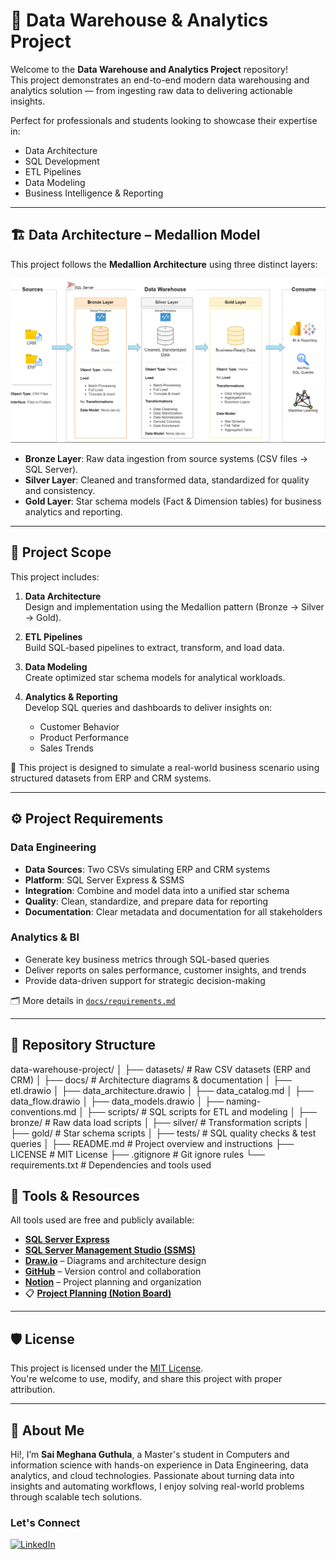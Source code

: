 # 🚀 Data Warehouse & Analytics Project

Welcome to the **Data Warehouse and Analytics Project** repository!  
This project demonstrates an end-to-end modern data warehousing and analytics solution — from ingesting raw data to delivering actionable insights.

Perfect for professionals and students looking to showcase their expertise in:
- Data Architecture  
- SQL Development  
- ETL Pipelines  
- Data Modeling  
- Business Intelligence & Reporting  

---

## 🏗️ Data Architecture – Medallion Model

This project follows the **Medallion Architecture** using three distinct layers:

![Data Architecture](docs/data_architecture.png)

- **Bronze Layer**: Raw data ingestion from source systems (CSV files → SQL Server).  
- **Silver Layer**: Cleaned and transformed data, standardized for quality and consistency.  
- **Gold Layer**: Star schema models (Fact & Dimension tables) for business analytics and reporting.

---

## 📖 Project Scope

This project includes:

1. **Data Architecture**  
   Design and implementation using the Medallion pattern (Bronze → Silver → Gold).

2. **ETL Pipelines**  
   Build SQL-based pipelines to extract, transform, and load data.

3. **Data Modeling**  
   Create optimized star schema models for analytical workloads.

4. **Analytics & Reporting**  
   Develop SQL queries and dashboards to deliver insights on:
   - Customer Behavior  
   - Product Performance  
   - Sales Trends  

🎯 This project is designed to simulate a real-world business scenario using structured datasets from ERP and CRM systems.

---

## ⚙️ Project Requirements

### Data Engineering

- **Data Sources**: Two CSVs simulating ERP and CRM systems  
- **Platform**: SQL Server Express & SSMS  
- **Integration**: Combine and model data into a unified star schema  
- **Quality**: Clean, standardize, and prepare data for reporting  
- **Documentation**: Clear metadata and documentation for all stakeholders  

### Analytics & BI

- Generate key business metrics through SQL-based queries
- Deliver reports on sales performance, customer insights, and trends
- Provide data-driven support for strategic decision-making

🗂️ More details in [`docs/requirements.md`](docs/requirements.md)

---

## 📂 Repository Structure

data-warehouse-project/
│
├── datasets/ # Raw CSV datasets (ERP and CRM)
│
├── docs/ # Architecture diagrams & documentation
│ ├── etl.drawio
│ ├── data_architecture.drawio
│ ├── data_catalog.md
│ ├── data_flow.drawio
│ ├── data_models.drawio
│ ├── naming-conventions.md
│
├── scripts/ # SQL scripts for ETL and modeling
│ ├── bronze/ # Raw data load scripts
│ ├── silver/ # Transformation scripts
│ ├── gold/ # Star schema scripts
│
├── tests/ # SQL quality checks & test queries
│
├── README.md # Project overview and instructions
├── LICENSE # MIT License
├── .gitignore # Git ignore rules
└── requirements.txt # Dependencies and tools used

## 🧰 Tools & Resources

All tools used are free and publicly available:

- [**SQL Server Express**](https://www.microsoft.com/en-us/sql-server/sql-server-downloads)  
- [**SQL Server Management Studio (SSMS)**](https://learn.microsoft.com/en-us/sql/ssms/download-sql-server-management-studio-ssms?view=sql-server-ver16)  
- [**Draw.io**](https://www.drawio.com/) – Diagrams and architecture design  
- [**GitHub**](https://github.com/) – Version control and collaboration  
- [**Notion**](https://www.notion.so/) – Project planning and organization  
- 📋 [**Project Planning (Notion Board)**](https://thankful-pangolin-2ca.notion.site/SQL-Data-Warehouse-Project-16ed041640ef80489667cfe2f380b269?pvs=4)

---

## 🛡️ License

This project is licensed under the [MIT License](LICENSE).  
You're welcome to use, modify, and share this project with proper attribution.

---
## 👋 About Me
Hi!, I’m **Sai Meghana Guthula**, a Master's student in Computers and information science with hands-on experience in Data Engineering, data analytics, and cloud technologies. Passionate about turning data into insights and automating workflows, I enjoy solving real-world problems through scalable tech solutions.

### Let's Connect
[![LinkedIn](https://img.shields.io/badge/LinkedIn-0077B5?style=for-the-badge&logo=linkedin&logoColor=white)](https://www.linkedin.com/in/meghagovind/)
